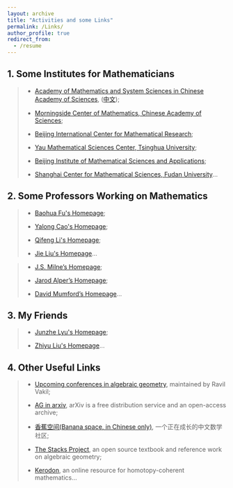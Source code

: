 ```yaml
---
layout: archive
title: "Activities and some Links"
permalink: /Links/
author_profile: true
redirect_from:
  - /resume
---
```


## 1. Some Institutes for Mathematicians

> + [Academy of Mathematics and System Sciences in Chinese Academy of Sciences](http://english.amss.cas.cn/), ([中文](http://www.amss.ac.cn/));
>
> + [Morningside Center of Mathematics, Chinese Academy of Sciences](http://www.mcm.ac.cn/);
> 
> + [Beijing International Center for Mathematical Research](https://bicmr.pku.edu.cn/);
>
> + [Yau Mathematical Sciences Center, Tsinghua University](https://ymsc.tsinghua.edu.cn/en/);
>
> + [Beijing Institute of Mathematical Sciences and Applications](https://www.bimsa.cn/);
>
> + [Shanghai Center for Mathematical Sciences, Fudan University](https://scms.fudan.edu.cn/)...


## 2. Some Professors Working on Mathematics

> + [Baohua Fu's Homepage](http://www.math.ac.cn/people/fbh/);
>
> + [Yalong Cao's Homepage](https://sites.google.com/site/yalongcaoshomepage/home);
>
> + [Qifeng Li's Homepage](https://faculty.sdu.edu.cn/qifengli_mathcag/zh_CN/index/1459465/list/index.htm);
>
> + [Jie Liu's Homepage](http://www.jliumath.com/)...

> + [J.S. Milne’s Homepage](https://www.jmilne.org/math/);
>
> + [Jarod Alper’s Homepage](https://sites.math.washington.edu/~jarod/);
>
> + [David Mumford’s Homepage](https://www.dam.brown.edu/people/mumford/)...


## 3. My Friends

> + [Junzhe Lyu's Homepage](https://taiataiat.github.io/);
>
> + [Zhiyu Liu's Homepage](https://sites.google.com/view/zhiyuliu)...

## 4. Other Useful Links

> + [Upcoming conferences in algebraic geometry](https://math.stanford.edu/~vakil/conferences.html), maintained by Ravil Vakil;
>
> + [AG in arxiv](https://arxiv.org/list/math.AG/recent), arXiv is a free distribution service and an open-access archive;
> 
> + [香蕉空间(Banana space, in Chinese only)](https://www.bananaspace.org/wiki/%E9%A6%96%E9%A1%B5), 一个正在成长的中文数学社区;
>
> + [The Stacks Project](https://stacks.math.columbia.edu/), an open source textbook and reference work on algebraic geometry;
>
> + [Kerodon](https://kerodon.net/), an online resource for homotopy-coherent mathematics...
